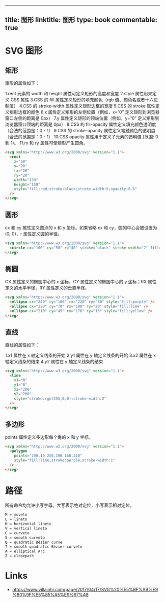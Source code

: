 
---
title: 图形
linktitle: 图形
type: book
commentable: true
---

# SVG 图形

## 矩形

矩形的属性如下：

1.rect 元素的 width 和 height 属性可定义矩形的高度和宽度
2.style 属性用来定义 CSS 属性
3.CSS 的 fill 属性定义矩形的填充颜色（rgb 值、颜色名或者十六进制值）
4.CSS 的 stroke-width 属性定义矩形边框的宽度
5.CSS 的 stroke 属性定义矩形边框的颜色
6.x 属性定义矩形的左侧位置（例如，x=”0” 定义矩形到浏览器窗口左侧的距离是 0px）
7.y 属性定义矩形的顶端位置（例如，y=”0” 定义矩形到浏览器窗口顶端的距离是 0px）
8.CSS 的 fill-opacity 属性定义填充颜色透明度（合法的范围是：0 - 1）
9.CSS 的 stroke-opacity 属性定义笔触颜色的透明度（合法的范围是：0 - 1）
10.CSS opacity 属性用于定义了元素的透明值 (范围: 0 到 1)。
11.rx 和 ry 属性可使矩形产生圆角。

```html
<svg xmlns="http://www.w3.org/2000/svg" version="1.1">
  <rect
    x="50"
    y="20"
    rx="20"
    ry="20"
    width="150"
    height="150"
    style="fill:red;stroke:black;stroke-width:5;opacity:0.5"
  />
</svg>
```

## 圆形

cx 和 cy 属性定义圆点的 x 和 y 坐标。如果省略 cx 和 cy，圆的中心会被设置为(0, 0)，r 属性定义圆的半径。

```html
<svg xmlns="http://www.w3.org/2000/svg" version="1.1">
  <circle cx="100" cy="50" r="40" stroke="black" stroke-width="2" fill="red" />
</svg>
```

## 椭圆

CX 属性定义的椭圆中心的 x 坐标，CY 属性定义的椭圆中心的 y 坐标；RX 属性定义的水平半径，RY 属性定义的垂直半径。

```html
<svg xmlns="http://www.w3.org/2000/svg" version="1.1">
  <ellipse cx="240" cy="100" rx="220" ry="30" style="fill:purple" />
  <ellipse cx="220" cy="70" rx="190" ry="20" style="fill:lime" />
  <ellipse cx="210" cy="45" rx="170" ry="15" style="fill:yellow" />
</svg>
```

## 直线

直线的属性如下：

1.x1 属性在 x 轴定义线条的开始
2.y1 属性在 y 轴定义线条的开始
3.x2 属性在 x 轴定义线条的结束
4.y2 属性在 y 轴定义线条的结束

```html
<svg xmlns="http://www.w3.org/2000/svg" version="1.1">
  <line
    x1="0"
    y1="0"
    x2="200"
    y2="200"
    style="stroke:rgb(255,0,0);stroke-width:2"
  />
</svg>
```

## 多边形

points 属性定义多边形每个角的 x 和 y 坐标。

```html
<svg xmlns="http://www.w3.org/2000/svg" version="1.1">
  <polygon
    points="200,10 250,190 160,210"
    style="fill:lime;stroke:purple;stroke-width:1"
  />
</svg>
```

# 路径

所有命令均允许小写字母。大写表示绝对定位，小写表示相对定位。

```sh
M = moveto
L = lineto
H = horizontal lineto
V = vertical lineto
C = curveto
S = smooth curveto
Q = quadratic Bézier curve
T = smooth quadratic Bézier curveto
A = elliptical Arc
Z = closepath
```

# Links

- https://www.villainhr.com/page/2017/04/17/SVG%20%E5%BF%AB%E9%80%9F%E5%85%A5%E9%97%A8

    